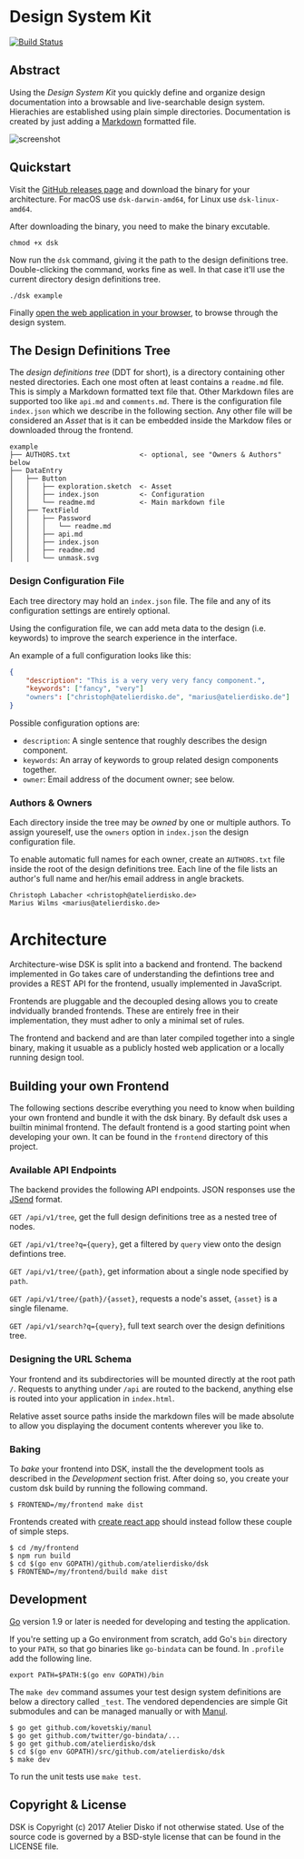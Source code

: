 # Design System Kit

[![Build Status](https://travis-ci.org/atelierdisko/dsk.svg?branch=1.0)](https://travis-ci.org/atelierdisko/dsk)

## Abstract

Using the _Design System Kit_ you quickly define and organize design documentation into a
browsable and live-searchable design system. Hierachies are established using plain simple directories. Documentation is created by just adding a [Markdown](https://guides.github.com/features/mastering-markdown/) formatted file.

![screenshot](https://atelierdisko.de/assets/app/img/github_dsk.png)

## Quickstart

Visit the [GitHub releases page](https://github.com/atelierdisko/dsk/releases) and download the binary for your architecture. For macOS use `dsk-darwin-amd64`, for Linux use `dsk-linux-amd64`.

After downloading the binary, you need to make the binary excutable.
```
chmod +x dsk
```

Now run the `dsk` command, giving it the path to the design definitions tree. Double-clicking the command, works fine as well. In that case it'll use the current directory design definitions tree. 
```
./dsk example
```

Finally [open the web application in your browser](http://localhost:8080), to browse through the design system.

## The Design Definitions Tree

The _design definitions tree_ (DDT for short), is a directory containing other nested directories. Each one most often at least contains a `readme.md` file. This is simply a Markdown formatted text file that. Other Markdown files are supported too like `api.md` and `comments.md`. There is the configuration file `index.json` which we describe in the following section. Any other file will be considered an _Asset_ that is it can be embedded inside the Markdow files or downloaded throug the frontend.

```
example
├── AUTHORS.txt                 <- optional, see "Owners & Authors" below
├── DataEntry
│   ├── Button
│   │   ├── exploration.sketch  <- Asset
│   │   ├── index.json          <- Configuration
│   │   └── readme.md           <- Main markdown file
│   ├── TextField
│   │   ├── Password
│   │   │   └── readme.md
│   │   ├── api.md
│   │   ├── index.json
│   │   ├── readme.md
│   │   └── unmask.svg
```

### Design Configuration File

Each tree directory may hold an `index.json` file. The file and any of its
configuration settings are entirely optional.

Using the configuration file, we can add meta data to the design (i.e. keywords)
to improve the search experience in the interface. 

An example of a full configuration looks like this:

```json
{
    "description": "This is a very very very fancy component.",
    "keywords": ["fancy", "very"]
    "owners": ["christoph@atelierdisko.de", "marius@atelierdisko.de"]
}
```

Possible configuration options are:

- `description`: A single sentence that roughly describes the design component.
- `keywords`: An array of keywords to group related design components together.
- `owner`: Email address of the document owner; see below.

### Authors & Owners

Each directory inside the tree may be _owned_ by one or multiple
authors. To assign youreself, use the `owners` option in `index.json`
the design configuration file.

To enable automatic full names for each owner, create an `AUTHORS.txt`
file inside the root of the design definitions tree. Each line of the
file lists an author's full name and her/his email address in angle
brackets.

```text
Christoph Labacher <christoph@atelierdisko.de>
Marius Wilms <marius@atelierdisko.de>
```

# Architecture

Architecture-wise DSK is split into a backend and frontend. The backend implemented 
in Go takes care of understanding the defintions tree and provides a REST API for the
frontend, usually implemented in JavaScript. 

Frontends are pluggable and the decoupled desing allows you to create indvidually branded frontends. 
These are entirely free in their implementation, they must adher to only a minimal set
of rules.

The frontend and backend and are than later compiled together into a single binary, making
it usuable as a publicly hosted web application or a locally running design tool.

## Building your own Frontend 

The following sections describe everything you need to know when building your own frontend
and bundle it with the dsk binary. By default dsk uses a builtin minimal frontend. The default frontend
is a good starting point when developing your own. It can be found in the `frontend` directory of
this project.

### Available API Endpoints

The backend provides the following API endpoints. JSON responses use the
[JSend](https://labs.omniti.com/labs/jsend) format.

`GET /api/v1/tree`,
get the full design definitions tree as a nested tree of nodes.

`GET /api/v1/tree?q={query}`,
get a filtered by `query` view onto the design defintions tree.

`GET /api/v1/tree/{path}`,
get information about a single node specified by `path`.

`GET /api/v1/tree/{path}/{asset}`,
requests a node's asset, `{asset}` is a single filename.

`GET /api/v1/search?q={query}`,
full text search over the design definitions tree.

### Designing the URL Schema

Your frontend and its subdirectories will be mounted directly at the root path
`/`. Requests to anything under `/api` are routed to the backend, anything else
is routed into your application in `index.html`. 

Relative asset source paths inside the markdown files will be made
absolute to allow you displaying the document contents wherever you
like to.

### Baking

To _bake_ your frontend into DSK, install the the development tools as described in the _Development_ section frist. 
After doing so, you create your custom dsk build by running the following command.

```
$ FRONTEND=/my/frontend make dist
```

Frontends created with [create react app](https://github.com/facebook/create-react-app) should instead follow these couple of simple steps. 

```
$ cd /my/frontend
$ npm run build
$ cd $(go env GOPATH)/github.com/atelierdisko/dsk
$ FRONTEND=/my/frontend/build make dist
```

## Development

[Go](https://golang.org/) version 1.9 or later is needed for developing and
testing the application. 

If you're setting up a Go environment from scratch, add Go's `bin` directory to
your `PATH`, so that go binaries like `go-bindata` can be found. In `.profile`
add the following line.
```
export PATH=$PATH:$(go env GOPATH)/bin
```

The `make dev` command assumes your test design system definitions are below a
directory called `_test`. The vendored dependencies are simple Git submodules 
and can be managed manually or with [Manul](https://github.com/kovetskiy/manul).

```
$ go get github.com/kovetskiy/manul
$ go get github.com/twitter/go-bindata/...
$ go get github.com/atelierdisko/dsk
$ cd $(go env GOPATH)/src/github.com/atelierdisko/dsk
$ make dev
```

To run the unit tests use `make test`.

## Copyright & License

DSK is Copyright (c) 2017 Atelier Disko if not otherwise
stated. Use of the source code is governed by a BSD-style
license that can be found in the LICENSE file.

